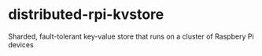 # distributed-rpi-kvstore
Sharded, fault-tolerant key-value store that runs on a cluster of Raspbery Pi devices
